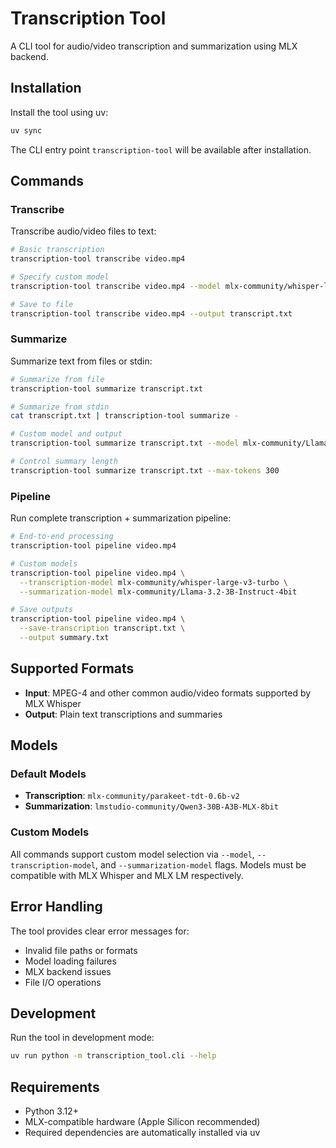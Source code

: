 # Transcription Tool

A CLI tool for audio/video transcription and summarization using MLX backend.

## Installation

Install the tool using uv:

```bash
uv sync
```

The CLI entry point `transcription-tool` will be available after installation.

## Commands

### Transcribe

Transcribe audio/video files to text:

```bash
# Basic transcription
transcription-tool transcribe video.mp4

# Specify custom model
transcription-tool transcribe video.mp4 --model mlx-community/whisper-large-v3-turbo

# Save to file
transcription-tool transcribe video.mp4 --output transcript.txt
```

### Summarize

Summarize text from files or stdin:

```bash
# Summarize from file
transcription-tool summarize transcript.txt

# Summarize from stdin
cat transcript.txt | transcription-tool summarize -

# Custom model and output
transcription-tool summarize transcript.txt --model mlx-community/Llama-3.2-3B-Instruct-4bit --output summary.txt

# Control summary length
transcription-tool summarize transcript.txt --max-tokens 300
```

### Pipeline

Run complete transcription + summarization pipeline:

```bash
# End-to-end processing
transcription-tool pipeline video.mp4

# Custom models
transcription-tool pipeline video.mp4 \
  --transcription-model mlx-community/whisper-large-v3-turbo \
  --summarization-model mlx-community/Llama-3.2-3B-Instruct-4bit

# Save outputs
transcription-tool pipeline video.mp4 \
  --save-transcription transcript.txt \
  --output summary.txt
```

## Supported Formats

- **Input**: MPEG-4 and other common audio/video formats supported by MLX Whisper
- **Output**: Plain text transcriptions and summaries

## Models

### Default Models

- **Transcription**: `mlx-community/parakeet-tdt-0.6b-v2`
- **Summarization**: `lmstudio-community/Qwen3-30B-A3B-MLX-8bit`

### Custom Models

All commands support custom model selection via `--model`, `--transcription-model`, and `--summarization-model` flags. Models must be compatible with MLX Whisper and MLX LM respectively.

## Error Handling

The tool provides clear error messages for:

- Invalid file paths or formats
- Model loading failures
- MLX backend issues
- File I/O operations

## Development

Run the tool in development mode:

```bash
uv run python -m transcription_tool.cli --help
```

## Requirements

- Python 3.12+
- MLX-compatible hardware (Apple Silicon recommended)
- Required dependencies are automatically installed via uv

